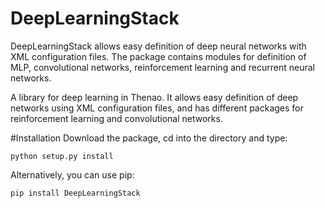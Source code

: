 # DeepLearningStack
DeepLearningStack allows easy definition of deep neural networks with XML configuration files.
The package contains modules for definition of MLP, convolutional networks, reinforcement learning and recurrent neural networks.

A library for deep learning in Thenao. It allows easy definition of deep networks using XML configuration files, and has different packages for reinforcement learning and convolutional networks.

#Installation
Download the package, cd into the directory and type:
```
python setup.py install
```

Alternatively, you can use pip:
```
pip install DeepLearningStack
```
